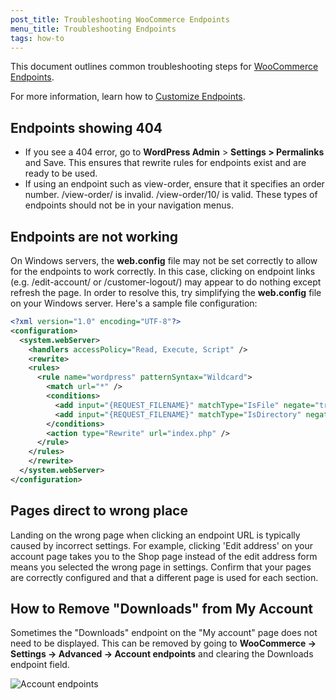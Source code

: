 ```yaml
---
post_title: Troubleshooting WooCommerce Endpoints
menu_title: Troubleshooting Endpoints
tags: how-to
---
```


This document outlines common troubleshooting steps for [WooCommerce Endpoints](./docs/woocommerce-endpoints). 

For more information, learn how to [Customize Endpoints](./docs/customizing-endpoint-urls).

## Endpoints showing 404

-   If you see a 404 error, go to **WordPress Admin** > **Settings > Permalinks** and Save. This ensures that rewrite rules for endpoints exist and are ready to be used.
-   If using an endpoint such as view-order, ensure that it specifies an order number. /view-order/ is invalid. /view-order/10/ is valid. These types of endpoints should not be in your navigation menus.

## Endpoints are not working

On Windows servers, the **web.config** file may not be set correctly to allow for the endpoints to work correctly. In this case, clicking on endpoint links (e.g. /edit-account/ or /customer-logout/) may appear to do nothing except refresh the page. In order to resolve this, try simplifying the **web.config** file on your Windows server. Here's a sample file configuration:

```xml
<?xml version="1.0" encoding="UTF-8"?>
<configuration>
  <system.webServer>
    <handlers accessPolicy="Read, Execute, Script" />
    <rewrite>
    <rules>
      <rule name="wordpress" patternSyntax="Wildcard">
        <match url="*" />
        <conditions>
          <add input="{REQUEST_FILENAME}" matchType="IsFile" negate="true" />
          <add input="{REQUEST_FILENAME}" matchType="IsDirectory" negate="true" />
        </conditions>
        <action type="Rewrite" url="index.php" />
      </rule>
    </rules>
    </rewrite>
  </system.webServer>
</configuration>
```

## Pages direct to wrong place

Landing on the wrong page when clicking an endpoint URL is typically caused by incorrect settings. For example, clicking 'Edit address' on your account page takes you to the Shop page instead of the edit address form means you selected the wrong page in settings. Confirm that your pages are correctly configured and that a different page is used for each section.

## How to Remove "Downloads" from My Account

Sometimes the "Downloads" endpoint on the "My account" page does not need to be displayed. This can be removed by going to **WooCommerce → Settings → Advanced → Account endpoints** and clearing the Downloads endpoint field.

![Account endpoints](https://developer.woo.comwp-content/uploads/2023/12/Screenshot-2023-04-09-at-11.45.58-PM.png)
